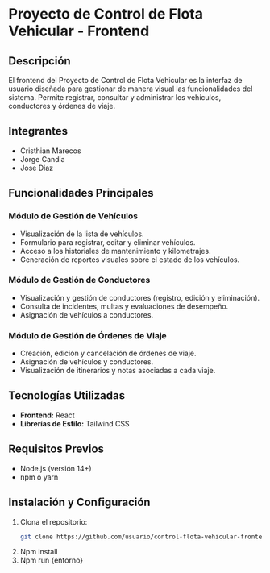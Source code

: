 # Proyecto de Control de Flota Vehicular - Frontend

## Descripción
El frontend del Proyecto de Control de Flota Vehicular es la interfaz de usuario diseñada para gestionar de manera visual las funcionalidades del sistema. Permite registrar, consultar y administrar los vehículos, conductores y órdenes de viaje.

## Integrantes
- Cristhian Marecos
- Jorge Candia
- Jose Diaz

## Funcionalidades Principales
### Módulo de Gestión de Vehículos
- Visualización de la lista de vehículos.
- Formulario para registrar, editar y eliminar vehículos.
- Acceso a los historiales de mantenimiento y kilometrajes.
- Generación de reportes visuales sobre el estado de los vehículos.

### Módulo de Gestión de Conductores
- Visualización y gestión de conductores (registro, edición y eliminación).
- Consulta de incidentes, multas y evaluaciones de desempeño.
- Asignación de vehículos a conductores.

### Módulo de Gestión de Órdenes de Viaje
- Creación, edición y cancelación de órdenes de viaje.
- Asignación de vehículos y conductores.
- Visualización de itinerarios y notas asociadas a cada viaje.

## Tecnologías Utilizadas
- **Frontend:** React
- **Librerías de Estilo:** Tailwind CSS

## Requisitos Previos
- Node.js (versión 14+)
- npm o yarn

## Instalación y Configuración
1. Clona el repositorio:
   ```bash
   git clone https://github.com/usuario/control-flota-vehicular-frontend.git
2. Npm install
3. Npm run {entorno}
